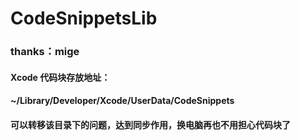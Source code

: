 # CodeSnippetsLib
### thanks：mige
#### Xcode 代码块存放地址：
#### ~/Library/Developer/Xcode/UserData/CodeSnippets
#### 可以转移该目录下的问题，达到同步作用，换电脑再也不用担心代码块了
